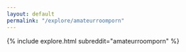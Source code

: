 ```yaml
---
layout: default
permalink: "/explore/amateurroomporn"
---
```


{% include explore.html subreddit="amateurroomporn" %}
